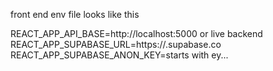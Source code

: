 front end
env file looks like this

REACT_APP_API_BASE=http://localhost:5000 or live backend
REACT_APP_SUPABASE_URL=https://<databaseURL>.supabase.co
REACT_APP_SUPABASE_ANON_KEY=starts with ey...